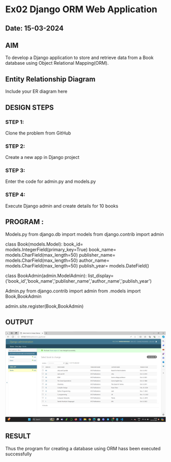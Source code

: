 # Ex02 Django ORM Web Application
## Date: 15-03-2024

## AIM
To develop a Django application to store and retrieve data from a Book database using Object Relational Mapping(ORM).

## Entity Relationship Diagram

Include your ER diagram here

## DESIGN STEPS

### STEP 1:
Clone the problem from GitHub

### STEP 2:
Create a new app in Django project

### STEP 3:
Enter the code for admin.py and models.py

### STEP 4:
Execute Django admin and create details for 10 books

## PROGRAM :

Models.py 
from django.db import models
from django.contrib import admin

class Book(models.Model):
    book_id= models.IntegerField(primary_key=True)
    book_name= models.CharField(max_length=50)
    publisher_name= models.CharField(max_length=50)
    author_name= models.CharField(max_length=50)
    publish_year= models.DateField()

class BookAdmin(admin.ModelAdmin):
    list_display= ('book_id','book_name','publisher_name','author_name','publish_year')

Admin.py
from django.contrib import admin
from .models import Book,BookAdmin

admin.site.register(Book,BookAdmin)




## OUTPUT

![alt text](<Screenshot 2024-03-15 143954.png>) 


## RESULT
Thus the program for creating a database using ORM hass been executed successfully
